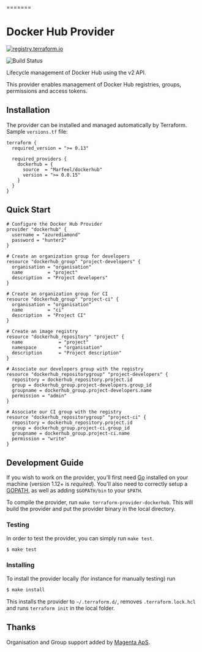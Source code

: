 [//]: # (Autogenerated by https://github.com/BarnabyShearer/meta)

=======
# Docker Hub Provider

[![registry.terraform.io](https://img.shields.io/badge/terraform-docs-success)](https://registry.terraform.io/providers/Marfeel/dockerhub/latest/docs)

![Build Status](https://github.com/Marfeel/terraform-provider-dockerhub/actions/workflows/publish.yml/badge.svg)

Lifecycle management of Docker Hub using the v2 API.

This provider enables management of Docker Hub registries, groups, permissions and access tokens.

## Installation

The provider can be installed and managed automatically by Terraform. Sample `versions.tf` file:

```hcl
terraform {
  required_version = ">= 0.13"

  required_providers {
    dockerhub = {
      source  = "Marfeel/dockerhub"
      version = ">= 0.0.15"
    }
  }
}
```

## Quick Start

```hcl
# Configure the Docker Hub Provider
provider "dockerhub" {
  username = "azurediamond"
  password = "hunter2"
}

# Create an organization group for developers
resource "dockerhub_group" "project-developers" {
  organisation = "organisation"
  name         = "project"
  description  = "Project developers"
}

# Create an organization group for CI
resource "dockerhub_group" "project-ci" {
  organisation = "organisation"
  name         = "ci"
  description  = "Project CI"
}

# Create an image registry
resource "dockerhub_repository" "project" {
  name             = "project"
  namespace        = "organisation"
  description      = "Project description"
}

# Associate our developers group with the registry
resource "dockerhub_repositorygroup" "project-developers" {
  repository = dockerhub_repository.project.id
  group = dockerhub_group.project-developers.group_id
  groupname = dockerhub_group.project-developers.name
  permission = "admin"
}

# Associate our CI group with the registry
resource "dockerhub_repositorygroup" "project-ci" {
  repository = dockerhub_repository.project.id
  group = dockerhub_group.project-ci.group_id
  groupname = dockerhub_group.project-ci.name
  permission = "write"
}
```

## Development Guide

If you wish to work on the provider, you'll first need [Go](http://www.golang.org) installed on your machine (version 1.12+ is *required*).
You'll also need to correctly setup a [GOPATH](http://golang.org/doc/code.html#GOPATH), as well as adding `$GOPATH/bin` to your `$PATH`.

To compile the provider, run `make terraform-provider-dockerhub`. This will build the provider and put the provider binary in the local directory.

### Testing

In order to test the provider, you can simply run `make test`.

```sh
$ make test
```

### Installing

To install the provider locally (for instance for manually testing) run

```sh
$ make install
```

This installs the provider to `~/.terraform.d/`, removes `.terraform.lock.hcl` and runs `terraform init` in the local folder.

## Thanks

Organisation and Group support added by [Magenta ApS](https://github.com/magenta-aps).
